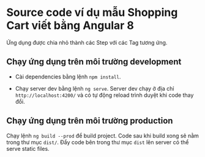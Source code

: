 # Source code ví dụ mẫu Shopping Cart viết bằng Angular 8

Ứng dụng được chia nhỏ thành các Step với các Tag tương ứng.

## Chạy ứng dụng trên môi trường development

- Cài dependencies bằng lệnh `npm install`.

- Chạy server dev bằng lệnh `ng serve`. Server dev chạy ở địa chỉ `http://localhost:4200/` và có tự động reload trình duyệt khi code thay đổi.

## Chạy ứng dụng trên môi trường production

Chạy lệnh `ng build --prod` để build project. Code sau khi build xong sẽ nằm trong thư mục `dist/`. Đẩy code bên trong thư mục `dist` lên server có thể serve static files.
